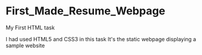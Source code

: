 # First_Made_Resume_Webpage
My First HTML task 

I had used HTML5 and CSS3 in this task
It's the static webpage displaying a sample website
